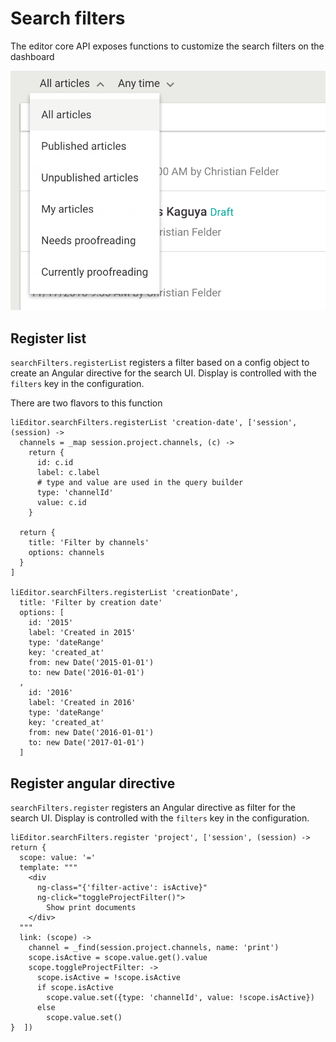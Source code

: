 # Search filters

The editor core API exposes functions to customize the search filters on the dashboard
 
![Search filters](search-filters.png) 

## Register list

`searchFilters.registerList` registers a filter based on a config object to create an Angular directive for the search UI.
Display is controlled with the `filters` key in the configuration.

There are two flavors to this function

```
liEditor.searchFilters.registerList 'creation-date', ['session', (session) ->
  channels = _map session.project.channels, (c) ->
    return {
      id: c.id
      label: c.label
      # type and value are used in the query builder
      type: 'channelId'
      value: c.id
    }
  
  return {
    title: 'Filter by channels'
    options: channels
  }
]

liEditor.searchFilters.registerList 'creationDate',
  title: 'Filter by creation date'
  options: [
    id: '2015'
    label: 'Created in 2015'
    type: 'dateRange'
    key: 'created_at'
    from: new Date('2015-01-01')
    to: new Date('2016-01-01')
  ,
    id: '2016'
    label: 'Created in 2016'
    type: 'dateRange'
    key: 'created_at'
    from: new Date('2016-01-01')
    to: new Date('2017-01-01')
  ]
```

## Register angular directive

`searchFilters.register` registers an Angular directive as filter for the search UI.
Display is controlled with the `filters` key in the configuration.

```
liEditor.searchFilters.register 'project', ['session', (session) ->
return {
  scope: value: '='
  template: """
    <div
      ng-class="{'filter-active': isActive}"
      ng-click="toggleProjectFilter()">
        Show print documents
    </div>
  """
  link: (scope) ->
    channel = _find(session.project.channels, name: 'print')
    scope.isActive = scope.value.get().value
    scope.toggleProjectFilter: ->
      scope.isActive = !scope.isActive
      if scope.isActive
        scope.value.set({type: 'channelId', value: !scope.isActive})
      else
        scope.value.set()
}  ])
```
  

